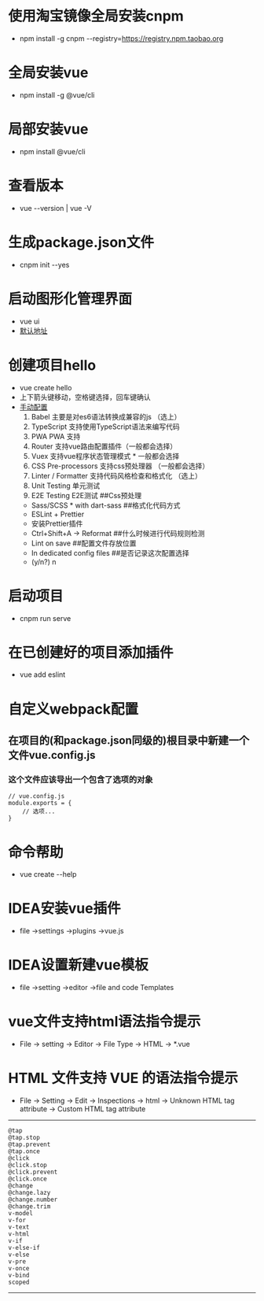 # 使用淘宝镜像全局安装cnpm 
* npm install -g cnpm --registry=https://registry.npm.taobao.org

# 全局安装vue 
* npm install -g @vue/cli

# 局部安装vue 
* npm install @vue/cli

# 查看版本 
* vue --version | vue -V

# 生成package.json文件 
* cnpm init --yes

# 启动图形化管理界面 
* vue ui
* [默认地址](http://localhost:8000/)

# 创建项目hello 
* vue create hello 
* 上下箭头键移动，空格键选择，回车键确认
* [手动配置](images/manually_select_features.jpg)
    1. Babel 主要是对es6语法转换成兼容的js （选上）
    1. TypeScript 支持使用TypeScript语法来编写代码
    1. PWA PWA 支持
    1. Router 支持vue路由配置插件（一般都会选择）
    1. Vuex 支持vue程序状态管理模式 * 一般都会选择
    1. CSS Pre-processors 支持css预处理器 （一般都会选择）
    1. Linter / Formatter 支持代码风格检查和格式化 （选上）
    1. Unit Testing 单元测试
    1. E2E Testing E2E测试
    ##Css预处理
    * Sass/SCSS * with dart-sass
    ##格式化代码方式
    * ESLint + Prettier
    * 安装Prettier插件
    * Ctrl+Shift+A -> Reformat
    ##什么时候进行代码规则检测
    * Lint on save
    ##配置文件存放位置
    * In dedicated config files
    ##是否记录这次配置选择
    * (y/n?) n
# 启动项目 
* cnpm run serve
# 在已创建好的项目添加插件
* vue add eslint
# 自定义webpack配置
## 在项目的(和package.json同级的)根目录中新建一个文件vue.config.js
### 这个文件应该导出一个包含了选项的对象
    // vue.config.js
    module.exports = {
        // 选项...
    }
        

# 命令帮助 
* vue create --help

# IDEA安装vue插件
* file ->settings ->plugins ->vue.js
# IDEA设置新建vue模板
* file ->setting ->editor ->file and code Templates
# vue文件支持html语法指令提示
* File -> setting -> Editor -> File Type -> HTML -> *.vue
# HTML 文件支持 VUE 的语法指令提示
* File -> Setting -> Edit -> Inspections -> html -> Unknown HTML tag attribute -> Custom HTML tag attribute
---------------------------------------------------------------
    @tap
    @tap.stop
    @tap.prevent
    @tap.once
    @click
    @click.stop
    @click.prevent
    @click.once
    @change
    @change.lazy
    @change.number
    @change.trim
    v-model
    v-for
    v-text
    v-html
    v-if
    v-else-if
    v-else
    v-pre
    v-once
    v-bind
    scoped
--------------------------------------------------------------- 









